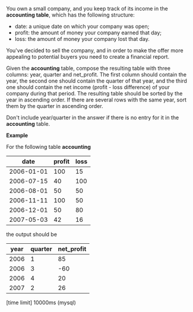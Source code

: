 You own a small company, and you keep track of its income in the __accounting table__, which has the following structure:

* date: a unique date on which your company was open;
* profit: the amount of money your company earned that day;
* loss: the amount of money your company lost that day.

You've decided to sell the company, and in order to make the offer more appealing to potential buyers you need to create a financial report.

Given the __accounting__ table, compose the resulting table with three columns: year, quarter and net_profit. The first column should contain the year, the second one should contain the quarter of that year, and the third one should contain the net income (profit - loss difference) of your company during that period. The resulting table should be sorted by the year in ascending order. If there are several rows with the same year, sort them by the quarter in ascending order.

Don't include year/quarter in the answer if there is no entry for it in the __accounting__ table.

__Example__

For the following table __accounting__

|date|	profit|	loss|
|---|---|---|
|2006-01-01|	100	|15|
|2006-07-15|	40	|100|
|2006-08-01|	50	|50|
|2006-11-11|	100	|50|
|2006-12-01|	50	|80|
|2007-05-03|	42	|16|

the output should be

|year|	quarter|	net_profit|
|---|---|---|
|2006|	1	|85|
|2006|	3	|-60|
|2006|	4|	20|
|2007|	2|	26|

[time limit] 10000ms (mysql)
